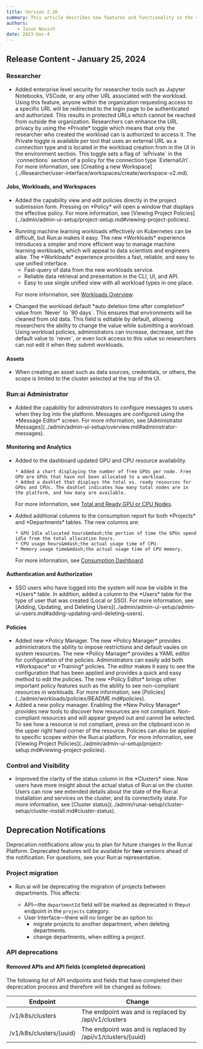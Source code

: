 ```yaml
---
title: Version 2.16
summary: This article describes new features and functionality in the version.
authors:
    - Jason Novich
date: 2023-Dec-4
---
```


## Release Content - January 25, 2024

### Researcher

* <!--  DONE RUN-12597/RUN-12601	TW - Hide IDEs behind runai authentication -->Added enterprise level security for researcher tools such as Jupyter Notebooks, VSCode, or any other URL associated with the workload. Using this feature, anyone within the organization requesting access to a specific URL will be redirected to the login page to be authenticated and authorized. This results in protected URLs which cannot be reached from outside the organization. Researchers can enhance the URL privacy by using the *Private* toggle which means that only the researcher who created the workload can is authorized to access it. The Private toggle is available per tool that uses an external URL as a connection type and is located in the workload creation from in the UI in the environment section. This toggle sets a flag of `isPrivate` in the `connections` section of a policy for the connection type `ExternalUrl`. For more information, see [Creating a new Workspace](../Researcher/user-interface/workspaces/create/workspace-v2.md).

#### Jobs, Workloads, and Workspaces

* <!-- DONE RUN-10859/RUN-10860 Presenting Policy in workloads creation forms (V2) -->Added the capability view and edit policies directly in the project submission form. Pressing on *Policy* will open a window that displays the effective policy. For more information, see [Viewing Project Policies](../admin/admin-ui-setup/project-setup.md#viewing-project-policies).
<!-- The URLs addresses only viewing policies and not editing policies, I guess it is still work in porogress (let's also be consistent with the terms here and use "edit" like we use in the product and not "change") -->

* <!-- DONE RUN-12619/RUN-14041 Workloads - Reliable data in API and UI Workloads redesign-->Running machine learning workloads effectively on Kubernetes can be difficult, but Run:ai makes it easy. The new *Workloads* experience introduces a simpler and more efficient way to manage machine learning workloads, which will appeal to data scientists and engineers alike. The *Workloads* experience provides a fast, reliable, and easy to use unified interface.

    * Fast-query of data from the new workloads service.
    * Reliable data retrieval and presentation in the CLI, UI, and API.
    * Easy to use single unified view with all workload types in one place.

    For more information, see [Workloads Overview](../admin/workloads/README.md).

* <!-- RUN-15456/RUN-15457 - Add a default auto deletion time after completion -->Changed the workload default *auto deletion time after completion* value from `Never` to `90 days`. This ensures that environments will be cleaned from old data. This field is editable by default, allowing researchers the ability to change the value while submitting a workload. Using workload policies, administrators can increase, decrease, set the default value to `never`, or even lock access to this value so researchers can not edit it when they submit workloads.

#### Assets

* When creating an asset such as data sources, credentials, or others, the scope is limited to the cluster selected at the top of the UI.

### Run:ai Administrator

* <!-- DONE RUN-13296/RUN-13299	TW - Administrator Messages - Doc gap, there is no page for settings.-->Added the capability for administrators to configure messages to users when they log into the platform. Messages are configured using the *Message Editor* screen. For more information, see [Administrator Messages](../admin/admin-ui-setup/overview.md#administrator-messages).

#### Monitoring and Analytics

* <!-- DONE RUN-12658/RUN-14155	TW - Expose GPU health info  -->Added to the dashboard updated GPU and CPU resource availability.

      * Added a chart displaying the number of free GPUs per node. Free GPU are GPUs that have not been allocated to a workload.
      * Added a dashlet that displays the total vs. ready resources for GPUs and CPUs. The dashlet indicates how many total nodes are in the platform, and how many are available. 

    For more information, see [Total and Ready GPU or CPU Nodes](../admin/admin-ui-setup/dashboard-analysis.md#total-and-ready-gpu-or-cpu-nodes).

* <!--  DONE RUN-14703 - Additional columns to consumption report -->Added additional columns to the consumption report for both *Projects* and *Departments* tables. The new columns are:
  
      * GPU Idle allocated hours&mdash;the portion of time the GPUs spend idle from the total allocation hours.
      * CPU usage hours&mdash;the actual usage time of CPU.
      * Memory usage time&mdash;the actual usage time of CPU memory.

    For more information, see [Consumption Dashboard](../admin/admin-ui-setup/dashboard-analysis.md#consumption-dashboard).

#### Authentication and Authorization

* <!--  DONE RUN-13107/RUN-13108 - SSO users visibility-->SSO users who have logged into the system will now be visible in the *Users* table. In addition, added a column to the *Users* table for the type of user that was created (Local or SSO). For more information, see [Adding, Updating, and Deleting Users](../admin/admin-ui-setup/admin-ui-users.md#adding-updating-and-deleting-users).

#### Policies

* <!--  DONE RUN-11125/RUN-11746	TW - Policy Sync - Catch all for the new policies pages and features. -->Added new *Policy Manager. The new *Policy Manager* provides administrators the ability to impose restrictions and default vaules on system resources. The new *Policy Manager* provides a YAML editor for configuration of the policies. Administrators can easily add both *Workspace* or *Training* policies. The editor makes it easy to see the configuration that has been applied and provides a quick and easy method to edit the policies. The new *Policy Editor* brings other important policy features such as the ability to see non-compliant resources in workloads. For more information, see [Policies](../admin/workloads/policies/README.md#policies).

* <!-- DONE RUN-9808/RUN-9810 - Show effective project policy from the UI -->Added a new policy manager. Enabling the *New Policy Manager* provides new tools to discover how resources are not compliant. Non-compliant resources and will appear greyed out and cannot be selected. To see how a resource is not compliant, press on the clipboard icon in the upper right hand corner of the resource. Policies can also be applied to specific scopes within the Run:ai platform. For more information, see [Viewing Project Policies](../admin/admin-ui-setup/project-setup.md#viewing-project-policies).

### Control and Visibility

* <!--  DONE RUN-7310/RUN-11951 Installation - Cluster visibility IMPROVE HERE!!! -->Improved the clarity of the status column in the *Clusters* view. Now users have more insight about the actual status of Run:ai on the cluster. Users can now see extended details about the state of the Run:ai installation and services on the cluster, and its connectivity state. For more information, see [Cluster status](../admin/runai-setup/cluster-setup/cluster-install.md#cluster-status).

<!-- DONE RUN-11787/RUN-11788 Support new Kubernetes and OpenShift releases

### Installation and Configuration

#### OpenShift Support

* Updated installation prerequisites. For more information, see [Kubernetes support matrix](../admin/runai-setup/cluster-setup/cluster-prerequisites.md#releases). -->

## Deprecation Notifications

Deprecation notifications allow you to plan for future changes in the Run:ai Platform. Deprecated features will be available for **two** versions ahead of the notification. For questions, see your Run:ai representative.

### Project migration

* Run:ai will be deprecating the migration of projects between departments. This affects:
  
    * API&mdash;the `departmentId` field will be marked as deprecated in the`put` endpoint in the `projects` category.
    * User Interface&mdash;there will no longer be an option to:
        * migrate projects to another department, when deleting departments.
        * change departments, when editing a project.

### API deprecations

#### Removed APIs and API fields (completed deprecation) 

The following list of API endpoints and fields that have completed their deprecation process and therefore will be changed as follows:

| Endpoint | Change |
| -- | -- |
| /v1/k8s/clusters | The endpoint was and is replaced by /api/v1/clusters |
| /v1/k8s/clusters/{uuid} | The endpoint was and is replaced by /api/v1/clusters/{uuid} |
